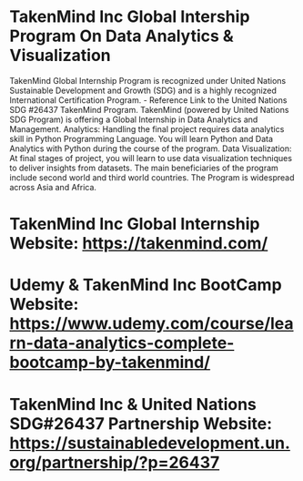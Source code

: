 # TakenMind Inc Global Intership Program On Data Analytics & Visualization
TakenMind Global Internship Program is recognized under United Nations Sustainable Development and Growth (SDG) and is a highly recognized International Certification Program. - Reference Link to the United Nations SDG #26437 TakenMind Program.
TakenMind (powered by United Nations SDG Program) is offering a Global Internship in Data Analytics and Management.
Analytics: Handling the final project requires data analytics skill in Python Programming Language. You will learn Python and Data Analytics with Python during the course of the program.
Data Visualization: At final stages of project, you will learn to use data visualization techniques to deliver insights from datasets.
The main beneficiaries of the program include second world and third world countries. The Program is widespread across Asia and Africa. 
# TakenMind Inc Global Internship Website: https://takenmind.com/ 
# Udemy & TakenMind Inc BootCamp Website: https://www.udemy.com/course/learn-data-analytics-complete-bootcamp-by-takenmind/ 
# TakenMind Inc & United Nations SDG#26437 Partnership Website: https://sustainabledevelopment.un.org/partnership/?p=26437
